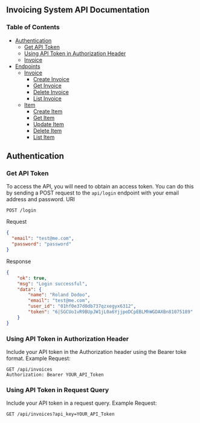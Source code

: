 ## Invoicing System API Documentation

### Table of Contents
* [Authentication](#authentication)
   * [Get API Token](#get-api-token)
   * [Using API Token in Authorization Header](#Using-API-Authorization-Header)
   * [Invoice](#invoice)
* [Endpoints](#endpoint)
    * [Invoice](#invoice)
        * [Create Invoice](#create-invoice)
        * [Get Invoice](#get-single-invoice)
        * [Delete Invoice](#get-single-invoice)
        * [List Invoice](#get-single-invoice)
    * [Item](#resource-2)
        * [Create Item](#create-item)
        * [Get Item](#create-item)
        * [Update Item](#update-item)
        * [Delete Item](#delete-item)
        * [List Item](#list-item)

## Authentication

### Get API Token
To access the API, you will need to obtain an access token. You can do this by sending a POST request to the `api/login` endpoint with your email address and password.
URI
```http
POST /login
```
Request
```json
{
  "email": "test@me.com",
  "password": "password"
}
```
Response
```json
{
	"ok": true,
	"msg": "Login successful",
	"data": {
		"name": "Roland Dodoo",
		"email": "test@me.com",
		"user_id": "01hf0e37d0db737qzxegyx6312",
		"token": "6|SGCUo1vR9BUpJW1jL0a6YjjpoDCpEBLMhWGDAXBn81075189"
	}
}
```
### Using API Token in Authorization Header

Include your API token in the Authorization header using the Bearer toke format.
Example Request:
```http
GET /api/invoices
Authorization: Bearer YOUR_API_Token
```
### Using API Token in Request Query
Include  your API token in a request query.
Example Request:
```http
GET /api/invoices?api_key=YOUR_API_Token
```





